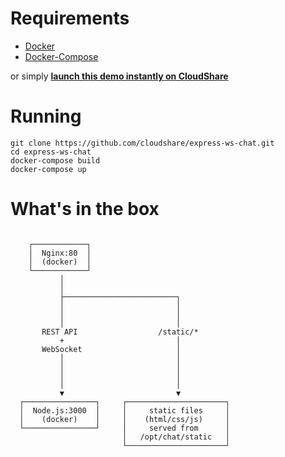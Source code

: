 # Requirements

- [Docker](https://docs.docker.com/engine/installation/linux/ubuntulinux/)
- [Docker-Compose](https://docs.docker.com/compose/install/)

or simply **[launch this demo instantly on CloudShare](http://cloudshare.com/pricing-packages?envTemplate=BPXBNeZSSjSVAUtplVuB3XAA2&_ga=1.22155320.2011026143.1478775085)**

# Running

```
git clone https://github.com/cloudshare/express-ws-chat.git
cd express-ws-chat
docker-compose build
docker-compose up
```

# What's in the box

```
                                                 
    ┌────────────┐                               
    │  Nginx:80  │                               
    │  (docker)  │                               
    └────────────┘                               
           │                                     
           │                                     
           ├─────────────────────────┐           
           │                         │           
           │                         │           
           │                         │           
       REST API                  /static/*       
           +                         │           
       WebSocket                     │           
           │                         │           
           │                         │           
           │                         │           
           │                         │           
           ▼                         ▼           
  ┌────────────────┐     ┌──────────────────────┐
  │  Node.js:3000  │     │     static files     │
  │    (docker)    │     │    (html/css/js)     │
  └────────────────┘     │     served from      │
                         │   /opt/chat/static   │
                         └──────────────────────┘
```

